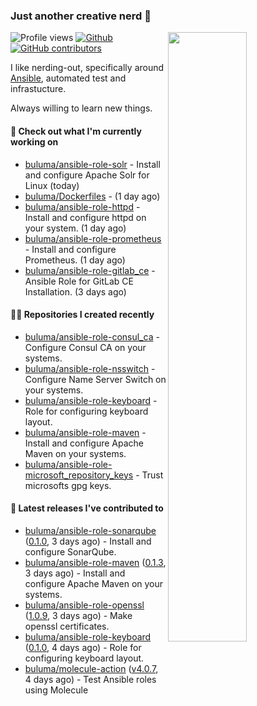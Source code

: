 ### Just another creative nerd 👋


![Profile views](https://gpvc.arturio.dev/buluma) <a href="https://gitstats.me/buluma">
  <img align="right" src="https://github-readme-stats.vercel.app/api?username=buluma&theme=gotham&show_icons=true" width="50%"/>
</a>
[![Github](https://img.shields.io/badge/-buluma-black?style=flat&labelColor=black&logo=github&logoColor=white&include_all_commits=true&count_private=true)](https://gitstats.me/buluma)
[![GitHub contributors](https://img.shields.io/github/contributors/buluma/badges.svg)](https://GitHub.com/buluma/badges/graphs/contributors/)

I like nerding-out, specifically around [Ansible](https://github.com/ansible/ansible), automated test and infrastucture.

Always willing to learn new things.

#### 👷 Check out what I'm currently working on

- [buluma/ansible-role-solr](https://github.com/buluma/ansible-role-solr) - Install and configure Apache Solr for Linux (today)
- [buluma/Dockerfiles](https://github.com/buluma/Dockerfiles) -  (1 day ago)
- [buluma/ansible-role-httpd](https://github.com/buluma/ansible-role-httpd) - Install and configure httpd on your system. (1 day ago)
- [buluma/ansible-role-prometheus](https://github.com/buluma/ansible-role-prometheus) - Install and configure Prometheus. (1 day ago)
- [buluma/ansible-role-gitlab_ce](https://github.com/buluma/ansible-role-gitlab_ce) - Ansible Role for GitLab CE Installation. (3 days ago)

#### 👨‍💻 Repositories I created recently

- [buluma/ansible-role-consul_ca](https://github.com/buluma/ansible-role-consul_ca) - Configure Consul CA on your systems.
- [buluma/ansible-role-nsswitch](https://github.com/buluma/ansible-role-nsswitch) - Configure Name Server Switch on your systems.
- [buluma/ansible-role-keyboard](https://github.com/buluma/ansible-role-keyboard) - Role for configuring keyboard layout.
- [buluma/ansible-role-maven](https://github.com/buluma/ansible-role-maven) - Install and configure Apache Maven on your systems.
- [buluma/ansible-role-microsoft_repository_keys](https://github.com/buluma/ansible-role-microsoft_repository_keys) - Trust microsofts gpg keys.

#### 🚀 Latest releases I've contributed to

- [buluma/ansible-role-sonarqube](https://github.com/buluma/ansible-role-sonarqube) ([0.1.0](https://github.com/buluma/ansible-role-sonarqube/releases/tag/0.1.0), 3 days ago) - Install and configure SonarQube.
- [buluma/ansible-role-maven](https://github.com/buluma/ansible-role-maven) ([0.1.3](https://github.com/buluma/ansible-role-maven/releases/tag/0.1.3), 3 days ago) - Install and configure Apache Maven on your systems.
- [buluma/ansible-role-openssl](https://github.com/buluma/ansible-role-openssl) ([1.0.9](https://github.com/buluma/ansible-role-openssl/releases/tag/1.0.9), 3 days ago) - Make openssl certificates.
- [buluma/ansible-role-keyboard](https://github.com/buluma/ansible-role-keyboard) ([0.1.0](https://github.com/buluma/ansible-role-keyboard/releases/tag/0.1.0), 4 days ago) - Role for configuring keyboard layout.
- [buluma/molecule-action](https://github.com/buluma/molecule-action) ([v4.0.7](https://github.com/buluma/molecule-action/releases/tag/v4.0.7), 4 days ago) - Test Ansible roles using Molecule


